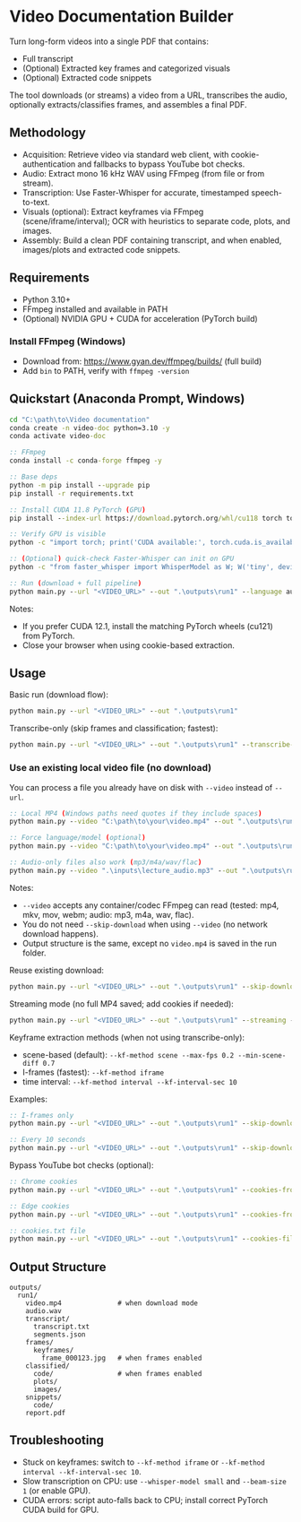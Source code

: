# Video Documentation Builder

Turn long-form videos into a single PDF that contains:
- Full transcript
- (Optional) Extracted key frames and categorized visuals
- (Optional) Extracted code snippets

The tool downloads (or streams) a video from a URL, transcribes the audio, optionally extracts/classifies frames, and assembles a final PDF.

## Methodology
- Acquisition: Retrieve video via standard web client, with cookie-authentication and fallbacks to bypass YouTube bot checks.
- Audio: Extract mono 16 kHz WAV using FFmpeg (from file or from stream).
- Transcription: Use Faster-Whisper for accurate, timestamped speech-to-text.
- Visuals (optional): Extract keyframes via FFmpeg (scene/iframe/interval); OCR with heuristics to separate code, plots, and images.
- Assembly: Build a clean PDF containing transcript, and when enabled, images/plots and extracted code snippets.

## Requirements
- Python 3.10+
- FFmpeg installed and available in PATH
- (Optional) NVIDIA GPU + CUDA for acceleration (PyTorch build)

### Install FFmpeg (Windows)
- Download from: https://www.gyan.dev/ffmpeg/builds/ (full build)
- Add `bin` to PATH, verify with `ffmpeg -version`

## Quickstart (Anaconda Prompt, Windows)
```cmd
cd "C:\path\to\Video documentation"
conda create -n video-doc python=3.10 -y
conda activate video-doc

:: FFmpeg
conda install -c conda-forge ffmpeg -y

:: Base deps
python -m pip install --upgrade pip
pip install -r requirements.txt

:: Install CUDA 11.8 PyTorch (GPU)
pip install --index-url https://download.pytorch.org/whl/cu118 torch torchvision torchaudio --upgrade --force-reinstall

:: Verify GPU is visible
python -c "import torch; print('CUDA available:', torch.cuda.is_available()); print('GPU:', torch.cuda.get_device_name(0) if torch.cuda.is_available() else 'N/A')"

:: (Optional) quick-check Faster-Whisper can init on GPU
python -c "from faster_whisper import WhisperModel as W; W('tiny', device='cuda', compute_type='float16'); print('faster-whisper GPU OK')"

:: Run (download + full pipeline)
python main.py --url "<VIDEO_URL>" --out ".\outputs\run1" --language auto
```

Notes:
- If you prefer CUDA 12.1, install the matching PyTorch wheels (cu121) from PyTorch.
- Close your browser when using cookie-based extraction.

## Usage
Basic run (download flow):
```cmd
python main.py --url "<VIDEO_URL>" --out ".\outputs\run1"
```

Transcribe-only (skip frames and classification; fastest):
```cmd
python main.py --url "<VIDEO_URL>" --out ".\outputs\run1" --transcribe-only --language en --beam-size 1 --whisper-model small
```

### Use an existing local video file (no download)
You can process a file you already have on disk with `--video` instead of `--url`.

```cmd
:: Local MP4 (Windows paths need quotes if they include spaces)
python main.py --video "C:\path\to\your\video.mp4" --out ".\outputs\run1"

:: Force language/model (optional)
python main.py --video "C:\path\to\your\video.mp4" --out ".\outputs\run1" --language en --beam-size 1 --whisper-model small

:: Audio-only files also work (mp3/m4a/wav/flac)
python main.py --video ".\inputs\lecture_audio.mp3" --out ".\outputs\run1"
```

Notes:
- `--video` accepts any container/codec FFmpeg can read (tested: mp4, mkv, mov, webm; audio: mp3, m4a, wav, flac).
- You do not need `--skip-download` when using `--video` (no network download happens).
- Output structure is the same, except no `video.mp4` is saved in the run folder.

Reuse existing download:
```cmd
python main.py --url "<VIDEO_URL>" --out ".\outputs\run1" --skip-download
```

Streaming mode (no full MP4 saved; add cookies if needed):
```cmd
python main.py --url "<VIDEO_URL>" --out ".\outputs\run1" --streaming --cookies-from-browser chrome --browser-profile Default
```

Keyframe extraction methods (when not using transcribe-only):
- scene-based (default): `--kf-method scene --max-fps 0.2 --min-scene-diff 0.7`
- I-frames (fastest): `--kf-method iframe`
- time interval: `--kf-method interval --kf-interval-sec 10`

Examples:
```cmd
:: I-frames only
python main.py --url "<VIDEO_URL>" --out ".\outputs\run1" --skip-download --kf-method iframe

:: Every 10 seconds
python main.py --url "<VIDEO_URL>" --out ".\outputs\run1" --skip-download --kf-method interval --kf-interval-sec 10
```

Bypass YouTube bot checks (optional):
```cmd
:: Chrome cookies
python main.py --url "<VIDEO_URL>" --out ".\outputs\run1" --cookies-from-browser chrome --browser-profile Default

:: Edge cookies
python main.py --url "<VIDEO_URL>" --out ".\outputs\run1" --cookies-from-browser edge --browser-profile Default

:: cookies.txt file
python main.py --url "<VIDEO_URL>" --out ".\outputs\run1" --cookies-file ".\cookies.txt"
```

## Output Structure
```
outputs/
  run1/
    video.mp4              # when download mode
    audio.wav
    transcript/
      transcript.txt
      segments.json
    frames/
      keyframes/
        frame_000123.jpg   # when frames enabled
    classified/
      code/                # when frames enabled
      plots/
      images/
    snippets/
      code/
    report.pdf
```

## Troubleshooting
- Stuck on keyframes: switch to `--kf-method iframe` or `--kf-method interval --kf-interval-sec 10`.
- Slow transcription on CPU: use `--whisper-model small` and `--beam-size 1` (or enable GPU).
- CUDA errors: script auto-falls back to CPU; install correct PyTorch CUDA build for GPU.
